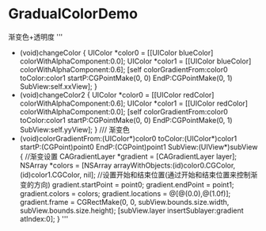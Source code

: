# GradualColorDemo
渐变色+透明度
'''
- (void)changeColor
{
    UIColor *color0 = [[UIColor blueColor] colorWithAlphaComponent:0.0];
    UIColor *color1 = [[UIColor blueColor] colorWithAlphaComponent:0.6];
    [self colorGradientFrom:color0 toColor:color1 startP:CGPointMake(0, 0) EndP:CGPointMake(0, 1) SubView:self.xxView];
}
- (void)changeColor2
{
    UIColor *color0 = [[UIColor redColor] colorWithAlphaComponent:0.6];
    UIColor *color1 = [[UIColor redColor] colorWithAlphaComponent:0.0];
    [self colorGradientFrom:color0 toColor:color1 startP:CGPointMake(0, 0) EndP:CGPointMake(0, 1) SubView:self.yyView];
}
/// 渐变色
- (void)colorGradientFrom:(UIColor*)color0 toColor:(UIColor*)color1 startP:(CGPoint)point0 EndP:(CGPoint)point1 SubView:(UIView*)subView
{
    //渐变设置
    CAGradientLayer *gradient = [CAGradientLayer layer];
    NSArray *colors = [NSArray arrayWithObjects:(id)color0.CGColor, (id)color1.CGColor, nil];
    //设置开始和结束位置(通过开始和结束位置来控制渐变的方向)
    gradient.startPoint = point0;
    gradient.endPoint = point1;
    gradient.colors = colors;
    gradient.locations = @[@(0.0),@(1.0f)];
    gradient.frame = CGRectMake(0, 0, subView.bounds.size.width, subView.bounds.size.height);
    [subView.layer insertSublayer:gradient atIndex:0];
}
'''
